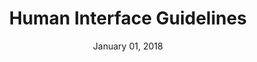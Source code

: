 ---
layout: post
date: January 01, 2018
title: Human Interface Guidelines
company: Apple
link: https://developer.apple.com/ios/human-interface-guidelines/overview/themes/
image: images/systems/apple.jpg
description: Get in-depth information and UI resources for designing great apps that integrate seamlessly with Apple platforms.

---